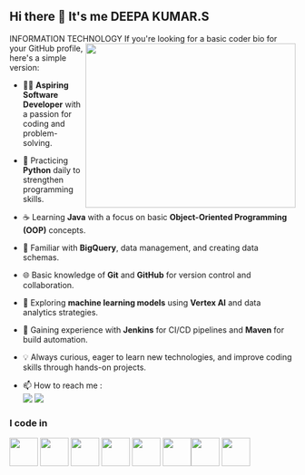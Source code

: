 ## Hi there 👋 It's me DEEPA KUMAR.S

INFORMATION TECHNOLOGY
<img align="right" width="370" height="290" src="https://i.pinimg.com/originals/47/f0/34/47f0342cec72b800463bf003eac1257e.gif">
If you're looking for a basic coder bio for your GitHub profile, here's a simple version:  

- 👨‍💻 **Aspiring Software Developer** with a passion for coding and problem-solving.  
- 🐍 Practicing **Python** daily to strengthen programming skills.  
- ☕ Learning **Java** with a focus on basic **Object-Oriented Programming (OOP)** concepts.  
- 🔧 Familiar with **BigQuery**, data management, and creating data schemas.  
- 🌐 Basic knowledge of **Git** and **GitHub** for version control and collaboration.  
- 🚀 Exploring **machine learning models** using **Vertex AI** and data analytics strategies.  
- 🔄 Gaining experience with **Jenkins** for CI/CD pipelines and **Maven** for build automation.  
- 💡 Always curious, eager to learn new technologies, and improve coding skills through hands-on projects.  

- 📫 How to reach me :
<br /> [<img src="https://img.shields.io/badge/Twitter-1DA1F2?style=for-the-badge&logo=twitter&logoColor=white" />](https://twitter.com/hareesh_dev) [<img src="https://img.shields.io/badge/LinkedIn-0077B5?style=for-the-badge&logo=linkedin&logoColor=white" />](https://www.linkedin.com/in/deepa-kumar-s-04a94b2bb/)

### I code in
<img height="50" width="50" src="https://img.icons8.com/color/48/000000/python.png" /> <img height="50" width="50" src="https://img.icons8.com/color/48/000000/c-programming.png" /> <img height="50" width="50" src="https://img.icons8.com/color/48/000000/c-plus-plus-logo.png" /> <img height="50" width="50" src="https://img.icons8.com/color/48/000000/java-coffee-cup-logo.png" /> <img height="50" width="50" src="https://img.icons8.com/color/48/000000/html-5.png" /> <img height="50" width="50" src="https://img.icons8.com/color/48/000000/css3.png" /><img height="50" width="50" src="https://img.icons8.com/color/48/000000/mysql-logo.png"/> <img height="50" width="50" src="https://img.icons8.com/color/48/000000/nodejs.png"/>
